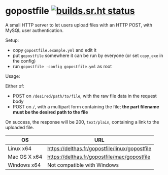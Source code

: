 # gopostfile [![builds.sr.ht status](https://builds.sr.ht/~delthas/gopostfile.svg)](https://builds.sr.ht/~delthas/gopostfile?)

A small HTTP server to let users upload files with an HTTP POST, with MySQL user authentication.

Setup:
- copy `gopostfile.example.yml` and edit it
- put `gopostfile` somewhere it can be run by everyone (or set `copy_exe` in the config)
- run `gopostfile -config gopostfile.yml` as root

Usage:

Either of:
- POST on `/desired/path/to/file`, with the raw file data in the request body
- POST on `/`, with a multipart form containing the file; **the part filename must be the desired path to the file**

On success, the response will be 200, `text/plain`, containing a link to the uploaded file.

| OS | URL |
|---|---|
| Linux x64 | https://delthas.fr/gopostfile/linux/gopostfile |
| Mac OS X x64 | https://delthas.fr/gopostfile/mac/gopostfile |
| Windows x64 | Not compatible with Windows |
